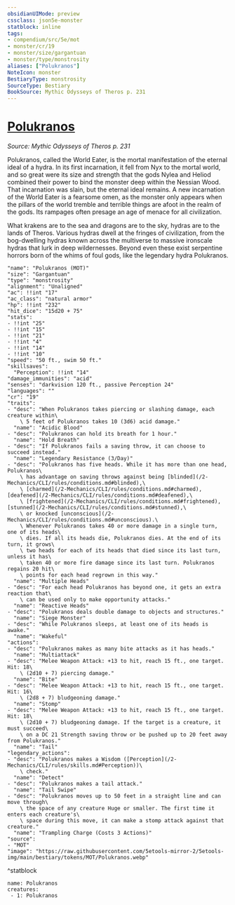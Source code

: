 ```yaml
---
obsidianUIMode: preview
cssclass: json5e-monster
statblock: inline
tags:
- compendium/src/5e/mot
- monster/cr/19
- monster/size/gargantuan
- monster/type/monstrosity
aliases: ["Polukranos"]
NoteIcon: monster
BestiaryType: monstrosity
SourceType: Bestiary
BookSource: Mythic Odysseys of Theros p. 231
---
```

# [Polukranos](2-Mechanics\CLI\bestiary\npc/polukranos-mot.md)
*Source: Mythic Odysseys of Theros p. 231*  

Polukranos, called the World Eater, is the mortal manifestation of the eternal ideal of a hydra. In its first incarnation, it fell from Nyx to the mortal world, and so great were its size and strength that the gods Nylea and Heliod combined their power to bind the monster deep within the Nessian Wood. That incarnation was slain, but the eternal ideal remains. A new incarnation of the World Eater is a fearsome omen, as the monster only appears when the pillars of the world tremble and terrible things are afoot in the realm of the gods. Its rampages often presage an age of menace for all civilization.

What krakens are to the sea and dragons are to the sky, hydras are to the lands of Theros. Various hydras dwell at the fringes of civilization, from the bog-dwelling hydras known across the multiverse to massive ironscale hydras that lurk in deep wildernesses. Beyond even these exist serpentine horrors born of the whims of foul gods, like the legendary hydra Polukranos.

```statblock
"name": "Polukranos (MOT)"
"size": "Gargantuan"
"type": "monstrosity"
"alignment": "Unaligned"
"ac": !!int "17"
"ac_class": "natural armor"
"hp": !!int "232"
"hit_dice": "15d20 + 75"
"stats":
- !!int "25"
- !!int "15"
- !!int "21"
- !!int "4"
- !!int "14"
- !!int "10"
"speed": "50 ft., swim 50 ft."
"skillsaves":
  "Perception": !!int "14"
"damage_immunities": "acid"
"senses": "darkvision 120 ft., passive Perception 24"
"languages": ""
"cr": "19"
"traits":
- "desc": "When Polukranos takes piercing or slashing damage, each creature within\
    \ 5 feet of Polukranos takes 10 (3d6) acid damage."
  "name": "Acidic Blood"
- "desc": "Polukranos can hold its breath for 1 hour."
  "name": "Hold Breath"
- "desc": "If Polukranos fails a saving throw, it can choose to succeed instead."
  "name": "Legendary Resistance (3/Day)"
- "desc": "Polukranos has five heads. While it has more than one head, Polukranos\
    \ has advantage on saving throws against being [blinded](/2-Mechanics/CLI/rules/conditions.md#blinded),\
    \ [charmed](/2-Mechanics/CLI/rules/conditions.md#charmed), [deafened](/2-Mechanics/CLI/rules/conditions.md#deafened),\
    \ [frightened](/2-Mechanics/CLI/rules/conditions.md#frightened), [stunned](/2-Mechanics/CLI/rules/conditions.md#stunned),\
    \ or knocked [unconscious](/2-Mechanics/CLI/rules/conditions.md#unconscious).\
    \ Whenever Polukranos takes 40 or more damage in a single turn, one of its heads\
    \ dies. If all its heads die, Polukranos dies. At the end of its turn, it grows\
    \ two heads for each of its heads that died since its last turn, unless it has\
    \ taken 40 or more fire damage since its last turn. Polukranos regains 20 hit\
    \ points for each head regrown in this way."
  "name": "Multiple Heads"
- "desc": "For each head Polukranos has beyond one, it gets an extra reaction that\
    \ can be used only to make opportunity attacks."
  "name": "Reactive Heads"
- "desc": "Polukranos deals double damage to objects and structures."
  "name": "Siege Monster"
- "desc": "While Polukranos sleeps, at least one of its heads is awake."
  "name": "Wakeful"
"actions":
- "desc": "Polukranos makes as many bite attacks as it has heads."
  "name": "Multiattack"
- "desc": "Melee Weapon Attack: +13 to hit, reach 15 ft., one target. Hit: 18\
    \ (2d10 + 7) piercing damage."
  "name": "Bite"
- "desc": "Melee Weapon Attack: +13 to hit, reach 15 ft., one target. Hit: 16\
    \ (2d8 + 7) bludgeoning damage."
  "name": "Stomp"
- "desc": "Melee Weapon Attack: +13 to hit, reach 15 ft., one target. Hit: 18\
    \ (2d10 + 7) bludgeoning damage. If the target is a creature, it must succeed\
    \ on a DC 21 Strength saving throw or be pushed up to 20 feet away from Polukranos."
  "name": "Tail"
"legendary_actions":
- "desc": "Polukranos makes a Wisdom ([Perception](/2-Mechanics/CLI/rules/skills.md#Perception))\
    \ check."
  "name": "Detect"
- "desc": "Polukranos makes a tail attack."
  "name": "Tail Swipe"
- "desc": "Polukranos moves up to 50 feet in a straight line and can move through\
    \ the space of any creature Huge or smaller. The first time it enters each creature's\
    \ space during this move, it can make a stomp attack against that creature."
  "name": "Trampling Charge (Costs 3 Actions)"
"source":
- "MOT"
"image": "https://raw.githubusercontent.com/5etools-mirror-2/5etools-img/main/bestiary/tokens/MOT/Polukranos.webp"
```
^statblock

```encounter-table
name: Polukranos
creatures:
 - 1: Polukranos
```